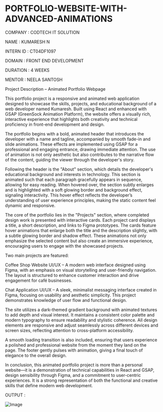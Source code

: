# PORTFOLIO-WEBSITE-WITH-ADVANCED-ANIMATIONS

COMPANY : CODTECH IT SOLUTION

NAME : KUMARESH N

INTERN ID : CT04DF1097

DOMAIN : FRONT END DEVELOPMENT

DURATION : 4 WEEKS

MENTOR : NEELA SANTOSH

Project Description – Animated Portfolio Webpage

This portfolio project is a responsive and animated web application designed to showcase the skills, projects, and educational background of a web developer named Kumaresh. Built using React and enhanced with GSAP (GreenSock Animation Platform), the website offers a visually rich, interactive experience that highlights both creativity and technical proficiency in front-end development and design.

The portfolio begins with a bold, animated header that introduces the developer with a name and tagline, accompanied by smooth fade-in and slide animations. These effects are implemented using GSAP for a professional and engaging entrance, drawing immediate attention. The use of animation is not only aesthetic but also contributes to the narrative flow of the content, guiding the viewer through the developer's story.

Following the header is the "About" section, which details the developer's educational background and interests in technology. This section is animated such that each paragraph gracefully appears in sequence, allowing for easy reading. When hovered over, the section subtly enlarges and is highlighted with a soft glowing border and background effect, signaling interactivity. This hover effect reflects the developer’s understanding of user experience principles, making the static content feel dynamic and responsive.

The core of the portfolio lies in the "Projects" section, where completed design work is presented with interactive cards. Each project card displays a title, a short description, and links to Figma prototypes. The cards feature hover animations that enlarge both the title and the description slightly, with a subtle glowing border and shadow effect. These animations not only emphasize the selected content but also create an immersive experience, encouraging users to engage with the showcased projects.

Two main projects are featured:

Coffee Shop Website UI/UX – A modern web interface designed using Figma, with an emphasis on visual storytelling and user-friendly navigation. The layout is structured to enhance customer interaction and drive engagement for café businesses.

Chat Application UI/UX – A sleek, minimalist messaging interface created in Figma, focusing on usability and aesthetic simplicity. This project demonstrates knowledge of user flow and functional design.

The site utilizes a dark-themed gradient background with animated textures to add depth and visual interest. It maintains a consistent color palette and modern typography to ensure readability and stylistic coherence. All design elements are responsive and adjust seamlessly across different devices and screen sizes, reflecting attention to cross-platform accessibility.

A smooth loading transition is also included, ensuring that users experience a polished and professional website from the moment they land on the page. The footer gently pulses with animation, giving a final touch of elegance to the overall design.

In conclusion, this animated portfolio project is more than a personal website—it is a demonstration of technical capabilities in React and GSAP, design sensibility through Figma, and a commitment to user-centric experiences. It is a strong representation of both the functional and creative skills that define modern web development.

OUTPUT :

![Image](https://github.com/user-attachments/assets/13cb5a76-0966-46ab-bfe8-9b6d963c7eeb)
